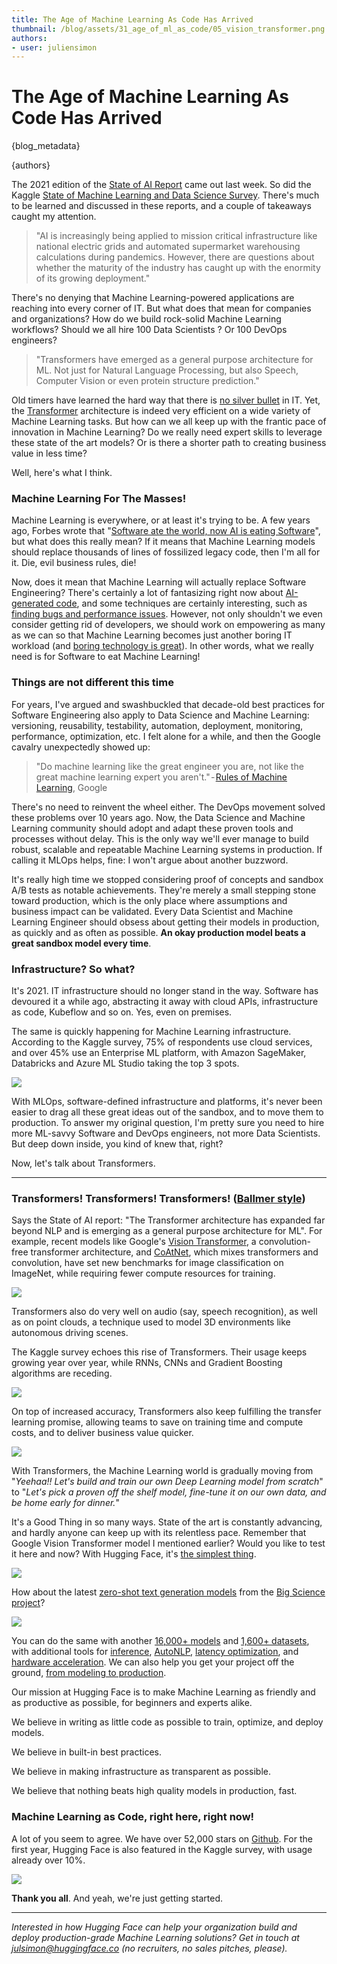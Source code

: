 ```yaml
---
title: The Age of Machine Learning As Code Has Arrived
thumbnail: /blog/assets/31_age_of_ml_as_code/05_vision_transformer.png
authors:
- user: juliensimon
---
```


<h1>
The Age of Machine Learning As Code Has Arrived
</h1>


{blog_metadata}

{authors}



The 2021 edition of the [State of AI Report](https://www.stateof.ai/2021-report-launch.html) came out last week. So did the Kaggle [State of Machine Learning and Data Science Survey](https://www.kaggle.com/c/kaggle-survey-2021). There's much to be learned and discussed in these reports, and a couple of takeaways caught my attention.

> "AI is increasingly being applied to mission critical infrastructure like national electric grids and automated supermarket warehousing calculations during pandemics. However, there are questions about whether the maturity of the industry has caught up with the enormity of its growing deployment."

There's no denying that Machine Learning-powered applications are reaching into every corner of IT. But what does that mean for companies and organizations? How do we build rock-solid Machine Learning workflows? Should we all hire 100 Data Scientists ? Or 100 DevOps engineers?

> "Transformers have emerged as a general purpose architecture for ML. Not just for Natural Language Processing, but also Speech, Computer Vision or even protein structure prediction."

Old timers have learned the hard way that there is [no silver bullet](https://en.wikipedia.org/wiki/No_Silver_Bullet) in IT. Yet, the [Transformer](https://arxiv.org/abs/1706.03762) architecture is indeed very efficient on a wide variety of Machine Learning tasks. But how can we all keep up with the frantic pace of innovation in Machine Learning? Do we really need expert skills to leverage these state of the art models? Or is there a shorter path to creating business value in less time?

Well, here's what I think.


### Machine Learning For The Masses!

Machine Learning is everywhere, or at least it's trying to be. A few years ago, Forbes wrote that "[Software ate the world, now AI is eating Software](https://www.forbes.com/sites/cognitiveworld/2019/08/29/software-ate-the-world-now-ai-is-eating-software/)", but what does this really mean? If it means that Machine Learning models should replace thousands of lines of fossilized legacy code, then I'm all for it. Die, evil business rules, die!

Now, does it mean that Machine Learning will actually replace Software Engineering? There's certainly a lot of fantasizing right now about [AI-generated code](https://www.wired.com/story/ai-latest-trick-writing-computer-code/), and some techniques are certainly interesting, such as [finding bugs and performance issues](https://aws.amazon.com/codeguru). However, not only shouldn't we even consider getting rid of developers, we should work on empowering as many as we can so that Machine Learning becomes just another boring IT workload (and [boring technology is great](http://boringtechnology.club/)). In other words, what we really need is for Software to eat Machine Learning!

### Things are not different this time

For years, I've argued and swashbuckled that decade-old best practices for Software Engineering also apply to Data Science and Machine Learning: versioning, reusability, testability, automation, deployment, monitoring, performance, optimization, etc. I felt alone for a while, and then the Google cavalry unexpectedly showed up:

> "Do machine learning like the great engineer you are, not like the great machine learning expert you aren't." - [Rules of Machine Learning](https://developers.google.com/machine-learning/guides/rules-of-ml), Google

There's no need to reinvent the wheel either. The DevOps movement solved these problems over 10 years ago. Now, the Data Science and Machine Learning community should adopt and adapt these proven tools and processes without delay. This is the only way we'll ever manage to build robust, scalable and repeatable Machine Learning systems in production. If calling it MLOps helps, fine: I won't argue about another buzzword.

It's really high time we stopped considering proof of concepts and sandbox A/B tests as notable achievements. They're merely a small stepping stone toward production, which is the only place where assumptions and business impact can be validated. Every Data Scientist and Machine Learning Engineer should obsess about getting their models in production, as quickly and as often as possible. **An okay production model beats a great sandbox model every time**.

### Infrastructure? So what?

It's 2021. IT infrastructure should no longer stand in the way. Software has devoured it a while ago, abstracting it away with cloud APIs, infrastructure as code, Kubeflow and so on. Yes, even on premises.

The same is quickly happening for Machine Learning infrastructure. According to the Kaggle survey, 75% of respondents use cloud services, and over 45% use an Enterprise ML platform, with Amazon SageMaker, Databricks and Azure ML Studio taking the top 3 spots.

<kbd>
  <img src="assets/31_age_of_ml_as_code/01_entreprise_ml.png">
</kbd>

With MLOps, software-defined infrastructure and platforms, it's never been easier to drag all these great ideas out of the sandbox, and to move them to production. To answer my original question, I'm pretty sure you need to hire more ML-savvy Software and DevOps engineers, not more Data Scientists. But deep down inside, you kind of knew that, right?

Now, let's talk about Transformers.

---

### Transformers! Transformers! Transformers! ([Ballmer style](https://www.youtube.com/watch?v=Vhh_GeBPOhs))

Says the State of AI report: "The Transformer architecture has expanded far beyond NLP and is emerging as a general purpose architecture for ML". For example, recent models like Google's [Vision Transformer](https://paperswithcode.com/method/vision-transformer), a convolution-free transformer architecture, and [CoAtNet](https://paperswithcode.com/paper/coatnet-marrying-convolution-and-attention), which mixes transformers and convolution, have set new benchmarks for image classification on ImageNet, while requiring fewer compute resources for training.

<kbd>
  <img src="assets/31_age_of_ml_as_code/02_vision_transformer.png">
</kbd>

Transformers also do very well on audio (say, speech recognition), as well as on point clouds, a technique used to model 3D environments like autonomous driving scenes.

The Kaggle survey echoes this rise of Transformers. Their usage keeps growing year over year, while RNNs, CNNs and Gradient Boosting algorithms are receding.

<kbd>
  <img src="assets/31_age_of_ml_as_code/03_transformers.png">
</kbd>

On top of increased accuracy, Transformers also keep fulfilling the transfer learning promise, allowing teams to save on training time and compute costs, and to deliver business value quicker.

<kbd>
  <img src="assets/31_age_of_ml_as_code/04_general_transformers.png">
</kbd>

With Transformers, the Machine Learning world is gradually moving from "*Yeehaa!! Let's build and train our own Deep Learning model from scratch*" to "*Let's pick a proven off the shelf model, fine-tune it on our own data, and be home early for dinner.*"

It's a Good Thing in so many ways. State of the art is constantly advancing, and hardly anyone can keep up with its relentless pace. Remember that Google Vision Transformer model I mentioned earlier? Would you like to test it here and now? With Hugging Face, it's [the simplest thing](https://huggingface.co/google/vit-base-patch16-224).

<kbd>
  <img src="assets/31_age_of_ml_as_code/05_vision_transformer.png">
</kbd>

How about the latest [zero-shot text generation models](https://huggingface.co/bigscience) from the [Big Science project](https://bigscience.huggingface.co/)?

<kbd>
  <img src="assets/31_age_of_ml_as_code/06_big_science.png">
</kbd>

You can do the same with another [16,000+ models](https://huggingface.co/models) and [1,600+ datasets](https://huggingface.co/datasets), with additional tools for [inference](https://huggingface.co/inference-api), [AutoNLP](https://huggingface.co/autonlp), [latency optimization](https://huggingface.co/infinity), and [hardware acceleration](https://huggingface.co/hardware). We can also help you get your project off the ground, [from modeling to production](https://huggingface.co/support).

Our mission at Hugging Face is to make Machine Learning as friendly and as productive as possible, for beginners and experts alike. 

We believe in writing as little code as possible to train, optimize, and deploy models. 

We believe in built-in best practices. 

We believe in making infrastructure as transparent as possible. 

We believe that nothing beats high quality models in production, fast.

### Machine Learning as Code, right here, right now!
A lot of you seem to agree. We have over 52,000 stars on [Github](https://github.com/huggingface). For the first year, Hugging Face is also featured in the Kaggle survey, with usage already over 10%.

<kbd>
  <img src="assets/31_age_of_ml_as_code/07_kaggle.png">
</kbd>


**Thank you all**. And yeah, we're just getting started.

---

*Interested in how Hugging Face can help your organization build and deploy production-grade Machine Learning solutions? Get in touch at [julsimon@huggingface.co](mailto:julsimon@huggingface.co) (no recruiters, no sales pitches, please).*

